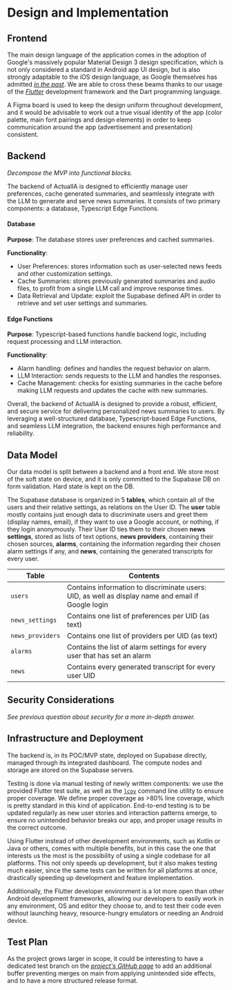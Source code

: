 # Design and Implementation

## Frontend

The main design language of the application comes in the adoption of Google's massively popular Material Design 3 design specification, which is not only considered a standard in Android app UI design, but is also strongly adaptable to the iOS design language, as Google themselves has admitted [*in the past*](https://www.theverge.com/2021/10/12/22722130/google-ios-app-material-design-components-uikit). We are able to cross these beams thanks to our usage of the [*Flutter*](https://flutter.dev/) development framework and the Dart programming language.

A Figma board is used to keep the design uniform throughout development, and it would be advisable to work out a true visual identity of the app (color palette, main font pairings and design elements) in order to keep communication around the app (advertisement and presentation) consistent. 

## Backend

*Decompose the MVP into functional blocks.*


The backend of ActualIA is designed to efficiently manage user preferences, cache generated summaries, and seamlessly integrate with the LLM to generate and serve news summaries. It consists of two primary components: a database, Typescript Edge Functions.

#### Database
**Purpose**: The database stores user preferences and cached summaries.

**Functionality**:
 - User Preferences: stores information such as user-selected news feeds and other customization settings.
 - Cache Summaries: stores previously generated summaries and audio files, to profit from a single LLM call and improve response times.
 - Data Retrieval and Update: exploit the Supabase defined API in order to retrieve and set user settings and summaries.

#### Edge Functions
**Purpose**: Typescript-based functions handle backend logic, including request processing and LLM interaction.

**Functionality**:
 - Alarm handling: defines and handles the request behavior on alarm.
 - LLM Interaction: sends requests to the LLM and handles the responses.
 - Cache Management: checks for existing summaries in the cache before making LLM requests and updates the cache with new summaries.

Overall, the backend of ActualIA is designed to provide a robust, efficient, and secure service for delivering personalized news summaries to users. By leveraging a well-structured database, Typescript-based Edge Functions, and seamless LLM integration, the backend ensures high performance and reliability.

## Data Model

Our data model is split between a backend and a front end. We store most of the soft state on device, and it is only committed to the Supabase DB on form validation. Hard state is kept on the DB.

The Supabase database is organized in 5 **tables**, which contain all of the users and their relative settings, as relations on the User ID. The **user** table mostly contains just enough data to discriminate users and greet them (display names, email), if they want to use a Google account, or nothing, if they login anonymously. Their User ID ties them to their chosen **news settings**, stored as lists of text options, **news providers**, containing their chosen sources, **alarms**, containing the information regarding their chosen alarm settings if any, and **news**, containing the generated transcripts for every user.

|      Table       |            Contents               |
|------------------|-----------------------------------|
|     `users`      | Contains information to discriminate users: UID, as well as display name and email if Google login | 
|  `news_settings` | Contains one list of preferences per UID (as text) |
| `news_providers` | Contains one list of providers per UID (as text) |
|     `alarms`     | Contains the list of alarm settings for every user that has set an alarm |
|      `news`      | Contains every generated transcript for every user UID |


## Security Considerations

_See previous question about security for a more in-depth answer._

## Infrastructure and Deployment

The backend is, in its POC/MVP state, deployed on Supabase directly, managed through its integrated dashboard. The compute nodes and storage are stored on the Supabase servers. 

Testing is done via manual testing of newly written components: we use the provided Flutter test suite, as well as the [`lcov`](https://github.com/linux-test-project/lcov) command line utility to ensure proper coverage. We define proper coverage as >80% line coverage, which is pretty standard in this kind of application. End-to-end testing is to be updated regularly as new user stories and interaction patterns emerge, to ensure no unintended behavior breaks our app, and proper usage results in the correct outcome. 

Using Flutter instead of other development environments, such as Kotlin or Java or others, comes with multiple benefits, but in this case the one that interests us the most is the possibility of using a single codebase for all platforms. This not only speeds up development, but it also makes testing much easier, since the same tests can be written for all platforms at once, drastically speeding up development and feature implementation.

Additionally, the Flutter developer environment is a lot more open than other Android development frameworks, allowing our developers to easily work in any environment, OS and editor they choose to, and to test their code even without launching heavy, resource-hungry emulators or needing an Android device. 

## Test Plan

As the project grows larger in scope, it could be interesting to have a dedicated test branch on the [*project's GitHub page*](https://github.com/ActualIA/app) to add an additional buffer preventing merges on main from applying unintended side effects, and to have a more structured release format. 
